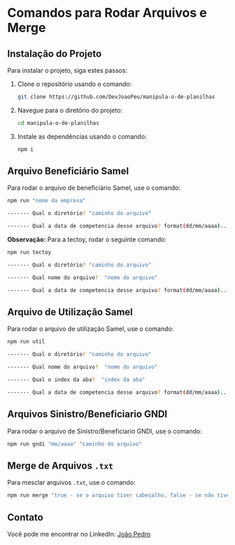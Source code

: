 # Comandos para Rodar Arquivos e Merge

## Instalação do Projeto

Para instalar o projeto, siga estes passos:

1. Clone o repositório usando o comando:

   ```bash
   git clone https://github.com/DevJoaoPeu/manipula-o-de-planilhas
   ```

2. Navegue para o diretório do projeto:

   ```bash
   cd manipula-o-de-planilhas
   ```

3. Instale as dependências usando o comando:

   ```bash
   npm i
   ```

## Arquivo Beneficiário Samel

Para rodar o arquivo de beneficiário Samel, use o comando:

```bash
npm run "nome da empresa"

------- Qual o diretório? "caminho do arquivo"

------- Qual a data de competencia desse arquivo? format(dd/mm/aaaa)...?  "data de competencia do arquivo"
```

**Observação:** Para a tectoy, rodar o seguinte comando:

```bash
npm run tectoy

------- Qual o diretório? "caminho do arquivo"

------- Qual nome do arquivo?  "nome do arquivo"

------- Qual a data de competencia desse arquivo? format(dd/mm/aaaa)...?  "data de competencia do arquivo"
```

## Arquivo de Utilização Samel

Para rodar o arquivo de utilização Samel, use o comando:

```bash
npm run util

------- Qual o diretório? "caminho do arquivo"

------- Qual nome do arquivo?  "nome do arquivo"

------- Qual o index da aba?  "index da aba"

------- Qual a data de competencia desse arquivo? format(dd/mm/aaaa)...?  "data de competencia do arquivo"
```

## Arquivos Sinistro/Beneficiario GNDI

Para rodar o arquivo de Sinistro/Beneficiario GNDI, use o comando:

```bash
npm run gndi "mm/aaaa" "caminho do arquivo"
```

## Merge de Arquivos `.txt`

Para mesclar arquivos `.txt`, use o comando:

```bash
npm run merge "true - se o arquivo tiver cabeçalho, false - se não tiver" "caminho do arquivo"
```

## Contato

Você pode me encontrar no LinkedIn: [João Pedro](https://www.linkedin.com/in/joao-pedro-pereira-/)
